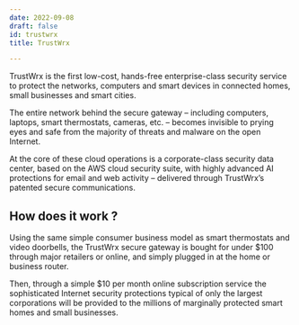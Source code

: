 ```yaml
---
date: 2022-09-08
draft: false
id: trustwrx
title: TrustWrx

---
```


TrustWrx is the first low-cost, hands-free enterprise-class security service to protect the networks, computers and smart devices in connected homes, small businesses and smart cities.

The entire network behind the secure gateway – including computers, laptops, smart thermostats, cameras, etc. – becomes invisible to prying eyes
and safe from the majority of threats and malware on the open Internet.

At the core of these cloud operations is a corporate-class security data center, based on the AWS cloud security suite, with highly advanced AI protections for email and web activity – delivered through TrustWrx’s patented secure communications.

## How does it work ?
Using the same simple consumer business model as smart thermostats and video doorbells, the TrustWrx secure gateway is bought for under $100 through major retailers or online, and simply plugged in at the home or business router.

Then, through a simple $10 per month online subscription service the sophisticated Internet security protections typical of only the largest corporations will be provided to the millions of marginally protected smart homes and small businesses.
